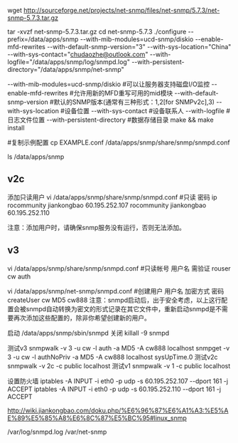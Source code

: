 wget http://sourceforge.net/projects/net-snmp/files/net-snmp/5.7.3/net-snmp-5.7.3.tar.gz

tar -xvzf net-snmp-5.7.3.tar.gz
cd net-snmp-5.7.3
./configure --prefix=/data/apps/snmp --with-mib-modules=ucd-snmp/diskio --enable-mfd-rewrites --with-default-snmp-version="3" --with-sys-location="China" --with-sys-contact="chudaozhe@outlook.com" --with-logfile="/data/apps/snmp/log/snmpd.log" --with-persistent-directory="/data/apps/snmp/net-snmp"

--with-mib-modules=ucd-snmp/diskio	#可以让服务器支持磁盘I/O监控
--enable-mfd-rewrites	#允许用新的MFD重写可用的mid模块
--with-default-snmp-version	#默认的SNMP版本(通常有三种形式：1,2[for SNMPv2c],3)
--with-sys-location	#设备位置
--with-sys-contact	#设备联系人
--with-logfile	#日志文件位置
--with-persistent-directory	#数据存储目录
make && make install

#复制示例配置
cp EXAMPLE.conf /data/apps/snmp/share/snmp/snmpd.conf

ls /data/apps/snmp

v2c
---

添加只读用户
vi /data/apps/snmp/share/snmp/snmpd.conf
#只读		密码		ip
rocommunity jiankongbao 60.195.252.107
rocommunity jiankongbao 60.195.252.110

注意：添加用户时，请确保snmp服务没有运行，否则无法添加。 

v3
---
vi /data/apps/snmp/share/snmp/snmpd.conf
#只读帐号 用户名 需验证
rouser cw auth

vi /data/apps/snmp/net-snmp/snmpd.conf
#创建用户 用户名 加密方式 密码
createUser cw MD5 cw888
注意：snmpd启动后，出于安全考虑，以上这行配置会被snmpd自动转换为密文的形式记录在其它文件中，重新启动snmpd是不需要再次添加这些配置的，除非你希望创建新的用户。 



启动
/data/apps/snmp/sbin/snmpd
关闭
killall -9 snmpd

测试v3
snmpwalk -v 3 -u cw -l auth -a MD5 -A cw888 localhost
snmpget -v 3 -u cw -l authNoPriv -a MD5 -A cw888 localhost sysUpTime.0
测试v2c
snmpwalk -v 2c -c public localhost
测试v1
snmpwalk -v 1 -c public localhost


设置防火墙
iptables -A INPUT -i eth0 -p udp -s 60.195.252.107 --dport 161 -j ACCEPT
iptables -A INPUT -i eth0 -p udp -s 60.195.252.110 --dport 161 -j ACCEPT


http://wiki.jiankongbao.com/doku.php/%E6%96%87%E6%A1%A3:%E5%AE%89%E5%85%A8%E6%8C%87%E5%BC%95#linux_snmp

/var/log/snmpd.log
/var/net-snmp